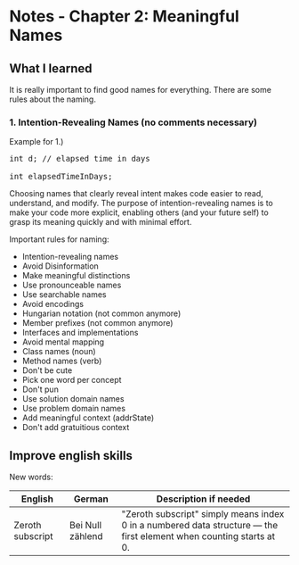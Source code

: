 # Notes - Chapter 2: Meaningful Names
## What I learned
It is really important to find good names for everything. There are some rules about the naming.
<br>
### 1. Intention-Revealing Names (no comments necessary)
Example for 1.)
<pre>
int d; // elapsed time in days 

int elapsedTimeInDays; 
</pre>
Choosing names that clearly reveal intent makes code easier to read, understand, and modify. The purpose of intention-revealing names is to make your code more explicit, enabling others (and your future self) to grasp its meaning quickly and with minimal effort.

Important rules for naming:
- Intention-revealing names
- Avoid Disinformation 
- Make meaningful distinctions
- Use pronounceable names
- Use searchable names
- Avoid encodings
- Hungarian notation (not common anymore)
- Member prefixes (not common anymore)
- Interfaces and implementations
- Avoid mental mapping
- Class names (noun)
- Method names (verb)
- Don't be cute
- Pick one word per concept
- Don't pun
- Use solution domain names
- Use problem domain names
- Add meaningful context (addrState)
- Don't add gratuitious context

## Improve english skills
New words:

|English|German|Description if needed|
|----------|----------|----------|
|Zeroth subscript|Bei Null zählend| "Zeroth subscript" simply means index 0 in a numbered data structure — the first element when counting starts at 0.|
